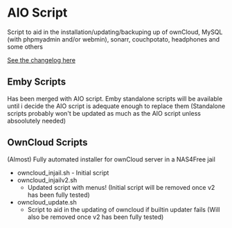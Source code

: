 # AIO Script

Script to aid in the installation/updating/backuping up of ownCloud, MySQL (with phpmyadmin and/or webmin), sonarr, couchpotato, headphones and some others

[See the changelog here](https://github.com/Nostalgist92/misc-code/blob/master/NAS4Free/CHANGELOG.md)

## Emby Scripts

Has been merged with AIO script. 
Emby standalone scripts will be available until i decide the AIO script is adequate enough to replace them
(Standalone scripts probably won't be updated as much as the AIO script unless absoolutely needed)

## OwnCloud Scripts

(Almost) Fully automated installer for ownCloud server in a NAS4Free jail

* owncloud_injail.sh - Initial script
* owncloud_injailv2.sh 
   * Updated script with menus! (Initial script will be removed once v2 has been fully tested)
* owncloud_update.sh
   * Script to aid in the updating of owncloud if builtin updater fails (Will also be removed once v2 has been fully tested)
